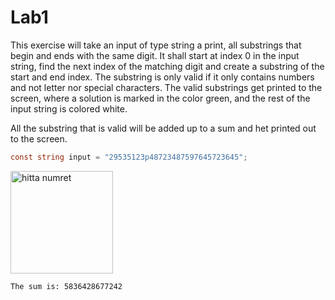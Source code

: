 # Lab1

This exercise will take an input of type string a print, all substrings that begin and ends with the same digit. It shall start at index 0 in the input string, find the next index of the matching digit and create a substring of the start and end index. The substring is only valid if it only contains numbers and not letter nor special characters.
The valid substrings get printed to the screen, where a solution is marked in the color green, and the rest of the input string is colored white.

All the substring that is valid will be added up to a sum and het printed out to the screen.

``` cs
const string input = "29535123p48723487597645723645";
```

<img width="164" alt="hitta numret" src="https://user-images.githubusercontent.com/50596493/188883384-34653117-ef20-4666-8bfd-11663b8b0f45.PNG">

``` 
The sum is: 5836428677242
```
